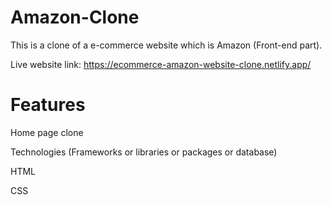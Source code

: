 # Amazon-Clone
This is a clone of a e-commerce website which is Amazon (Front-end part).

Live website link: https://ecommerce-amazon-website-clone.netlify.app/
# Features
Home page clone

Technologies (Frameworks or libraries or packages or database)

HTML

CSS
